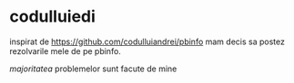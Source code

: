# codulluiedi
inspirat de https://github.com/codulluiandrei/pbinfo mam decis sa postez rezolvarile mele de pe pbinfo.

*majoritatea* problemelor sunt facute de mine

